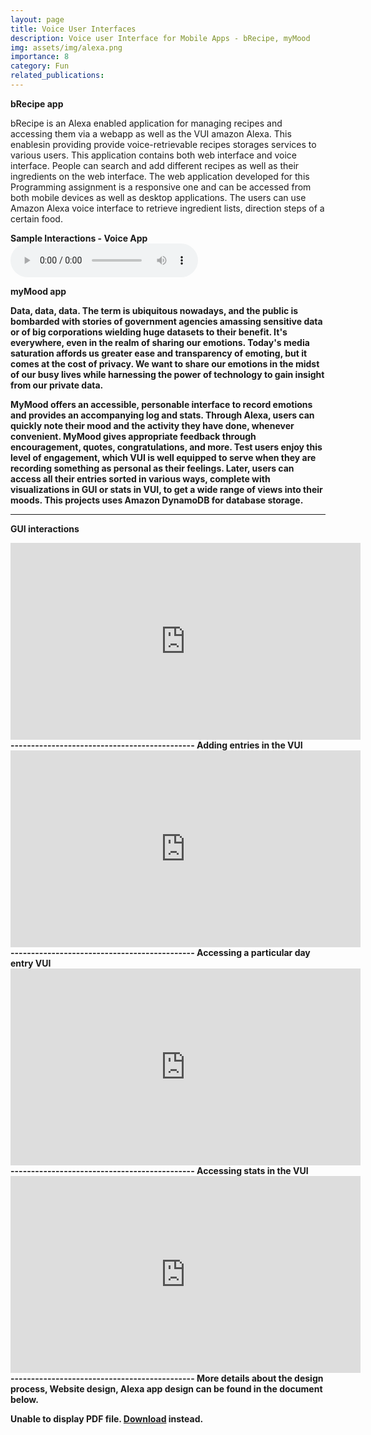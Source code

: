```yaml
---
layout: page
title: Voice User Interfaces
description: Voice user Interface for Mobile Apps - bRecipe, myMood
img: assets/img/alexa.png
importance: 8
category: Fun
related_publications: 
---
```




<b>bRecipe app</b>

bRecipe is an Alexa enabled application for managing recipes and accessing them via a webapp as well as the VUI amazon Alexa. This enablesin providing provide voice-retrievable recipes storages services to various users. This application contains both web interface and voice interface. People can search and add different recipes as well as their ingredients on the web interface. The web application developed for this Programming assignment is a responsive one and can be accessed from both mobile devices as well as desktop applications. The users can use Amazon Alexa voice interface to retrieve ingredient lists, direction steps of a certain food.

<b> Sample Interactions - Voice App <b>
 <audio controls src="/assets/audio/scenarios1ab.mp3" type="audio/mpeg">
Your browser does not support the audio element.
</audio>

<b>myMood app</b>

Data, data, data. The term is ubiquitous nowadays, and the public is bombarded with stories of government agencies amassing sensitive data or of big corporations wielding huge datasets to their benefit. It's everywhere, even in the realm of sharing our emotions. Today's media saturation affords us greater ease and transparency of emoting, but it comes at the cost of privacy. We want to share our emotions in the midst of our busy lives while harnessing the power of technology to gain insight from our private data.


MyMood offers an accessible, personable interface to record emotions and provides an accompanying log and stats. Through Alexa, users can quickly note their mood and the activity they have done, whenever convenient. MyMood gives appropriate feedback through encouragement, quotes, congratulations, and more. Test users enjoy this level of engagement, which VUI is well equipped to serve when they are recording something as personal as their feelings. Later, users can access all their entries sorted in various ways, complete with visualizations in GUI or stats in VUI, to get a wide range of views into their moods. This projects uses Amazon DynamoDB for database storage.

---------------------------------------------
<b> GUI interactions </b>
<iframe width="560" height="315" src="https://www.youtube.com/embed/ZqzhzO1JiOk?si=-goYWUtX9-djPC0d" title="YouTube video player" frameborder="0" allow="accelerometer; autoplay; clipboard-write; encrypted-media; gyroscope; picture-in-picture; web-share" allowfullscreen></iframe>
---------------------------------------------
<b> Adding entries in the VUI </b>
<iframe width="560" height="315" src="https://www.youtube.com/embed/ywF1hoAm_Cs?si=UsDaHR5NfcUBw0wJ" title="YouTube video player" frameborder="0" allow="accelerometer; autoplay; clipboard-write; encrypted-media; gyroscope; picture-in-picture; web-share" allowfullscreen></iframe>
---------------------------------------------
<b> Accessing a particular day entry VUI </b>
<iframe width="560" height="315" src="https://www.youtube.com/embed/utOj2x3Z4BQ?si=HdamgYp2VEWX3JbC" title="YouTube video player" frameborder="0" allow="accelerometer; autoplay; clipboard-write; encrypted-media; gyroscope; picture-in-picture; web-share" allowfullscreen></iframe>
---------------------------------------------
<b> Accessing stats in the VUI </b>
<iframe width="560" height="315" src="https://www.youtube.com/embed/UHEmo4kdZiw?si=iQb-eg-ImewTsGAF" title="YouTube video player" frameborder="0" allow="accelerometer; autoplay; clipboard-write; encrypted-media; gyroscope; picture-in-picture; web-share" allowfullscreen></iframe>
---------------------------------------------
More details about the design process, Website design, Alexa app design can be found in the document below.

 <object data="/assets/pdf/armehdi.pdf" type="application/pdf" width="100%" height="500px">
      <p>Unable to display PDF file. <a href="/assets/pdf/myMood.pdf">Download</a> instead.</p>